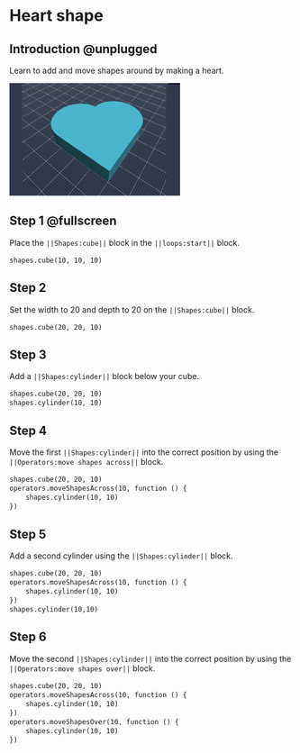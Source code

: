 # Heart shape

## Introduction @unplugged

Learn to add and move shapes around by making a heart.

![Make a heart shape](/static/tutorials/heart-shape/project-image.png)

## Step 1 @fullscreen

Place the ``||Shapes:cube||`` block in the ``||loops:start||`` block.

```blocks
shapes.cube(10, 10, 10)
```

## Step 2

Set the width to 20 and depth to 20 on the ``||Shapes:cube||`` block.

```blocks
shapes.cube(20, 20, 10)
```

## Step 3

Add a ``||Shapes:cylinder||`` block below your cube.

```blocks
shapes.cube(20, 20, 10)
shapes.cylinder(10, 10)
```

## Step 4

Move the first ``||Shapes:cylinder||`` into the correct position by using the ``||Operators:move shapes across||`` block. 

```blocks
shapes.cube(20, 20, 10)
operators.moveShapesAcross(10, function () {
    shapes.cylinder(10, 10)
})
```

## Step 5

Add a second cylinder using the ``||Shapes:cylinder||`` block.

```blocks
shapes.cube(20, 20, 10)
operators.moveShapesAcross(10, function () {
    shapes.cylinder(10, 10)
})
shapes.cylinder(10,10)
```


## Step 6

Move the second ``||Shapes:cylinder||`` into the correct position by using the ``||Operators:move shapes over||`` block.  

```blocks
shapes.cube(20, 20, 10)
operators.moveShapesAcross(10, function () {
    shapes.cylinder(10, 10)
})
operators.moveShapesOver(10, function () {
    shapes.cylinder(10, 10)
})
```




